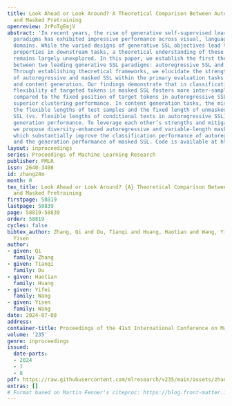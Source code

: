 ```yaml
---
title: Look Ahead or Look Around? A Theoretical Comparison Between Autoregressive
  and Masked Pretraining
openreview: 2rPoTgEmjV
abstract: 'In recent years, the rise of generative self-supervised learning (SSL)
  paradigms has exhibited impressive performance across visual, language, and multi-modal
  domains. While the varied designs of generative SSL objectives lead to distinct
  properties in downstream tasks, a theoretical understanding of these differences
  remains largely unexplored. In this paper, we establish the first theoretical comparisons
  between two leading generative SSL paradigms: autoregressive SSL and masked SSL.
  Through establishing theoretical frameworks, we elucidate the strengths and limitations
  of autoregressive and masked SSL within the primary evaluation tasks of classification
  and content generation. Our findings demonstrate that in classification tasks, the
  flexibility of targeted tokens in masked SSL fosters more inter-sample connections
  compared to the fixed position of target tokens in autoregressive SSL, which yields
  superior clustering performance. In content generation tasks, the misalignment between
  the flexible lengths of test samples and the fixed length of unmasked texts in masked
  SSL (vs. flexible lengths of conditional texts in autoregressive SSL) hinders its
  generation performance. To leverage each other’s strengths and mitigate weaknesses,
  we propose diversity-enhanced autoregressive and variable-length masked objectives,
  which substantially improve the classification performance of autoregressive SSL
  and the generation performance of masked SSL. Code is available at https://github.com/PKU-ML/LookAheadLookAround.'
layout: inproceedings
series: Proceedings of Machine Learning Research
publisher: PMLR
issn: 2640-3498
id: zhang24m
month: 0
tex_title: Look Ahead or Look Around? {A} Theoretical Comparison Between Autoregressive
  and Masked Pretraining
firstpage: 58819
lastpage: 58839
page: 58819-58839
order: 58819
cycles: false
bibtex_author: Zhang, Qi and Du, Tianqi and Huang, Haotian and Wang, Yifei and Wang,
  Yisen
author:
- given: Qi
  family: Zhang
- given: Tianqi
  family: Du
- given: Haotian
  family: Huang
- given: Yifei
  family: Wang
- given: Yisen
  family: Wang
date: 2024-07-08
address:
container-title: Proceedings of the 41st International Conference on Machine Learning
volume: '235'
genre: inproceedings
issued:
  date-parts:
  - 2024
  - 7
  - 8
pdf: https://raw.githubusercontent.com/mlresearch/v235/main/assets/zhang24m/zhang24m.pdf
extras: []
# Format based on Martin Fenner's citeproc: https://blog.front-matter.io/posts/citeproc-yaml-for-bibliographies/
---
```

